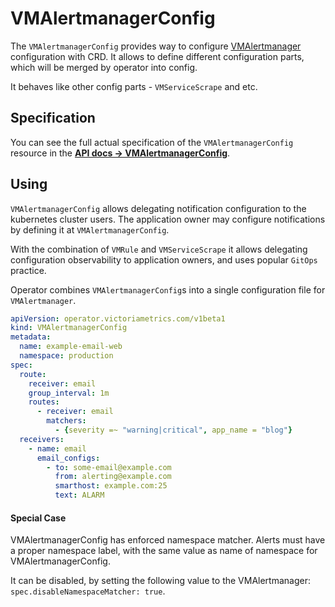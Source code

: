 # VMAlertmanagerConfig

The `VMAlertmanagerConfig` provides way to configure [VMAlertmanager](https://docs.victoriametrics.com/operator/resources/vmalertmanager.html) 
configuration with CRD. It allows to define different configuration parts, which will be merged by operator into config. 

It behaves like other config parts - `VMServiceScrape` and etc.

## Specification

You can see the full actual specification of the `VMAlertmanagerConfig` resource in 
the **[API docs -> VMAlertmanagerConfig](https://docs.victoriametrics.com/operator/api.html#vmalertmanagerconfig)**.

## Using

`VMAlertmanagerConfig` allows delegating notification configuration to the kubernetes cluster users.
The application owner may configure notifications by defining it at `VMAlertmanagerConfig`.

With the combination of `VMRule` and `VMServiceScrape` it allows delegating configuration observability to application owners, and uses popular `GitOps` practice.

Operator combines `VMAlertmanagerConfig`s into a single configuration file for `VMAlertmanager`.

```yaml
apiVersion: operator.victoriametrics.com/v1beta1
kind: VMAlertmanagerConfig
metadata:
  name: example-email-web
  namespace: production
spec:
  route:
    receiver: email
    group_interval: 1m
    routes:
      - receiver: email
        matchers:
          - {severity =~ "warning|critical", app_name = "blog"}
  receivers:
    - name: email
      email_configs:
        - to: some-email@example.com
          from: alerting@example.com
          smarthost: example.com:25
          text: ALARM
```

#### Special Case

VMAlertmanagerConfig has enforced namespace matcher.
Alerts must have a proper namespace label, with the same value as name of namespace for VMAlertmanagerConfig.

It can be disabled, by setting the following value to the VMAlertmanager: `spec.disableNamespaceMatcher: true`.

